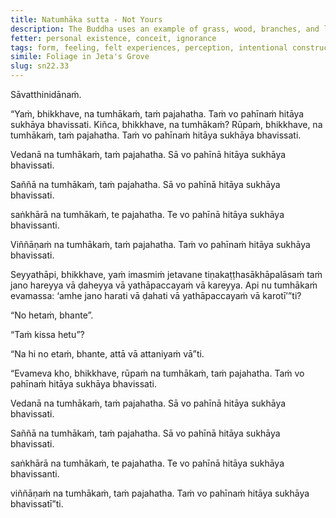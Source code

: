 ```yaml
---
title: Natumhāka sutta - Not Yours
description: The Buddha uses an example of grass, wood, branches, and leaves in Jeta's Grove to illustrate the nature of the five aggregates.
fetter: personal existence, conceit, ignorance
tags: form, feeling, felt experiences, perception, intentional constructions, consciousness, five aggregates, abandon, personal existence, conceit, ignorance, sn, sn22-34, sn22
simile: Foliage in Jeta's Grove
slug: sn22.33
---
```


Sāvatthinidānaṁ.

“Yaṁ, bhikkhave, na tumhākaṁ, taṁ pajahatha. Taṁ vo pahīnaṁ hitāya sukhāya bhavissati. Kiñca, bhikkhave, na tumhākaṁ? Rūpaṁ, bhikkhave, na tumhākaṁ, taṁ pajahatha. Taṁ vo pahīnaṁ hitāya sukhāya bhavissati.

Vedanā na tumhākaṁ, taṁ pajahatha. Sā vo pahīnā hitāya sukhāya bhavissati.

Saññā na tumhākaṁ, taṁ pajahatha. Sā vo pahīnā hitāya sukhāya bhavissati.

saṅkhārā na tumhākaṁ, te pajahatha. Te vo pahīnā hitāya sukhāya bhavissanti.

Viññāṇaṁ na tumhākaṁ, taṁ pajahatha. Taṁ vo pahīnaṁ hitāya sukhāya bhavissati.

Seyyathāpi, bhikkhave, yaṁ imasmiṁ jetavane tiṇakaṭṭhasākhāpalāsaṁ taṁ jano hareyya vā ḍaheyya vā yathāpaccayaṁ vā kareyya. Api nu tumhākaṁ evamassa: ‘amhe jano harati vā ḍahati vā yathāpaccayaṁ vā karotī’”ti?

“No hetaṁ, bhante”.

“Taṁ kissa hetu”?

“Na hi no etaṁ, bhante, attā vā attaniyaṁ vā”ti.

“Evameva kho, bhikkhave, rūpaṁ na tumhākaṁ, taṁ pajahatha. Taṁ vo pahīnaṁ hitāya sukhāya bhavissati.

Vedanā na tumhākaṁ, taṁ pajahatha. Sā vo pahīnā hitāya sukhāya bhavissati.

Saññā na tumhākaṁ, taṁ pajahatha. Sā vo pahīnā hitāya sukhāya bhavissati.

saṅkhārā na tumhākaṁ, te pajahatha. Te vo pahīnā hitāya sukhāya bhavissanti.

viññāṇaṁ na tumhākaṁ, taṁ pajahatha. Taṁ vo pahīnaṁ hitāya sukhāya bhavissatī”ti.
